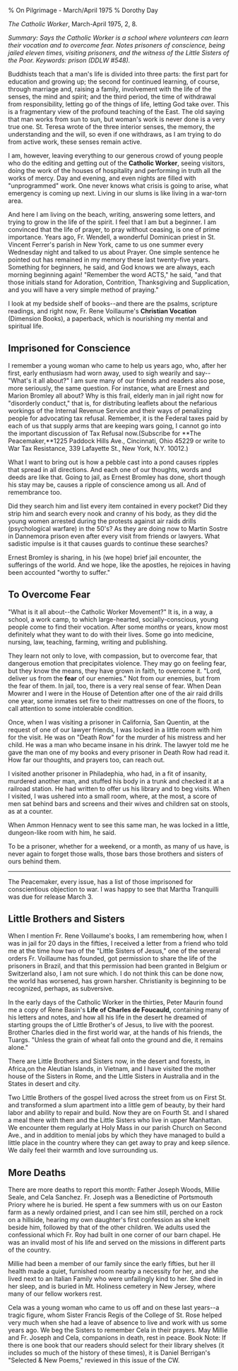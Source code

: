 % On Pilgrimage - March/April 1975
% Dorothy Day

*The Catholic Worker*, March-April 1975, 2, 8.

*Summary: Says the Catholic Worker is a school where volunteers can
learn their vocation and to overcome fear. Notes prisoners of
conscience, being jailed eleven times, visiting prisoners, and the
witness of the Little Sisters of the Poor. Keywords: prison (DDLW
\#548).*

Buddhists teach that a man's life is divided into three parts: the first
part for education and growing up; the second for continued learning, of
course, through marriage and, raising a family, involvement with the
life of the senses, the mind and spirit; and the third period, the time
of withdrawal from responsibility, letting go of the things of life,
letting God take over. This is a fragmentary view of the profound
teaching of the East. The old saying that man works from sun to sun, but
woman's work is never done is a very true one. St. Teresa wrote of the
three interior senses, the memory, the understanding and the will, so
even if one withdraws, as I am trying to do from active work, these
senses remain active.

I am, however, leaving everything to our generous crowd of young people
who do the editing and getting out of the **Catholic Worker**, seeing
visitors, doing the work of the houses of hospitality and performing in
truth all the works of mercy. Day and evening, and even nights are
filled with "unprogrammed" work. One never knows what crisis is going to
arise, what emergency is coming up next. Living in our slums is like
living in a war-torn area.

And here I am living on the beach, writing, answering some letters, and
trying to grow in the life of the spirit. I feel that I am but a
beginner. I am convinced that the life of prayer, to pray without
ceasing, is one of prime importance. Years ago, Fr. Wendell, a wonderful
Dominican priest in St. Vincent Ferrer's parish in New York, came to us
one summer every Wednesday night and talked to us about Prayer. One
simple sentence he pointed out has remained in my memory these last
twenty-five years. Something for beginners, he said, and God knows we
are always, each morning beginning again! "Remember the word ACTS," he
said, "and that those initials stand for Adoration, Contrition,
Thanksgiving and Supplication, and you will have a very simple method of
praying."

I look at my bedside shelf of books--and there are the psalms, scripture
readings, and right now, Fr. Rene Voillaume's **Christian Vocation**
(Dimension Books), a paperback, which is nourishing my mental and
spiritual life.

Imprisoned for Conscience
-------------------------

I remember a young woman who came to help us years ago, who, after her
first, early enthusiasm had worn away, used to sigh wearily and
say--"What's it all about?" I am sure many of our friends and readers
also pose, more seriously, the same question. For instance, what are
Ernest and Marion Bromley all about? Why is this frail, elderly man in
jail right now for "disorderly conduct," that is, for distributing
leaflets about the nefarious workings of the Internal Revenue Service
and their ways of penalizing people for advocating tax refusal.
Remember, it is the Federal taxes paid by each of us that supply arms
that are keeping wars going, I cannot go into the important discussion
of Tax Refusal now.(Subscribe for **The Peacemaker,**1225 Paddock Hills
Ave., Cincinnati, Ohio 45229 or write to War Tax Resistance, 339
Lafayette St., New York, N.Y. 10012.)

What I want to bring out is how a pebble cast into a pond causes ripples
that spread in all directions. And each one of our thoughts, words and
deeds are like that. Going to jail, as Ernest Bromley has done, short
though his stay may be, causes a ripple of conscience among us all. And
of remembrance too.

Did they search him and list every item contained in every pocket? Did
they strip him and search every nook and cranny of his body, as they did
the young women arrested during the protests against air raids drills
(psychological warfare) in the 50's? As they are doing now to Martin
Sostre in Dannemora prison even after every visit from friends or
lawyers. What sadistic impulse is it that causes guards to continue
these searches?

Ernest Bromley is sharing, in his (we hope) brief jail encounter, the
sufferings of the world. And we hope, like the apostles, he rejoices in
having been accounted "worthy to suffer."

To Overcome Fear
----------------

"What is it all about--the Catholic Worker Movement?" It is, in a way, a
school, a work camp, to which large-hearted, socially-conscious, young
people come to find their vocation. After some months or years, know
most definitely what they want to do with their lives. Some go into
medicine, nursing, law, teaching, farming, writing and publishing.

They learn not only to love, with compassion, but to overcome fear, that
dangerous emotion that precipitates violence. They may go on feeling
fear, but they know the means, they have grown in faith, to overcome it.
"Lord, deliver us from the **fear** of our enemies." Not from our
enemies, but from the fear of them. In jail, too, there is a very real
sense of fear. When Dean Mowrer and I were in the House of Detention
after one of the air raid drills one year, some inmates set fire to
their mattresses on one of the floors, to call attention to some
intolerable condition.

Once, when I was visiting a prisoner in California, San Quentin, at the
request of one of our lawyer friends, I was locked in a little room with
him for the visit. He was on "Death Row" for the murder of his mistress
and her child. He was a man who became insane in his drink. The lawyer
told me he gave the man one of my books and every prisoner in Death Row
had read it. How far our thoughts, and prayers too, can reach out.

I visited another prisoner in Philadephia, who had, in a fit of
insanity, murdered another man, and stuffed his body in a trunk and
checked it at a railroad station. He had written to offer us his library
and to beg visits. When I visited, I was ushered into a small room,
where, at the most, a score of men sat behind bars and screens and their
wives and children sat on stools, as at a counter.

When Ammon Hennacy went to see this same man, he was locked in a little,
dungeon-like room with him, he said.

To be a prisoner, whether for a weekend, or a month, as many of us have,
is never again to forget those walls, those bars those brothers and
sisters of ours behind them.

****

The Peacemaker, every issue, has a list of those imprisoned for
conscientious objection to war. I was happy to see that Martha
Tranquilli was due for release March 3.

Little Brothers and Sisters
---------------------------

When I mention Fr. Rene Voillaume's books, I am remembering how, when I
was in jail for 20 days in the fifties, I received a letter from a
friend who told me at the time how two of the "Little Sisters of Jesus,"
one of the several orders Fr. Voillaume has founded, got permission to
share the life of the prisoners in Brazil, and that this permission had
been granted in Belgium or Switzerland also, I am not sure which. I do
not think this can be done now, the world has worsened, has grown
harsher. Christianity is beginning to be recognized, perhaps, as
subversive.

In the early days of the Catholic Worker in the thirties, Peter Maurin
found me a copy of Rene Basin's **Life of Charles de
Foucauld,** containing many of his letters and notes, and how all his
life in the desert he dreamed of starting groups the of Little Brother's
of Jesus, to live with the poorest. Brother Charles died in the first
world war, at the hands of his friends, the Tuargs. "Unless the grain of
wheat fall onto the ground and die, it remains alone."

There are Little Brothers and Sisters now, in the desert and forests, in
Africa,on the Aleutian Islands, in Vietnam, and I have visited the
mother house of the Sisters in Rome, and the Little Sisters in Australia
and in the States in desert and city.

Two Little Brothers of the gospel lived across the street from us on
First St. and transformed a slum apartment into a little gem of beauty,
by their hard labor and ability to repair and build. Now they are on
Fourth St. and I shared a meal there with them and the Little Sisters
who live in upper Manhattan. We encounter them regularly at Holy Mass in
our parish Church on Second Ave., and in addition to menial jobs by
which they have managed to build a little place in the country where
they can get away to pray and keep silence. We daily feel their warmth
and love surrounding us.

More Deaths
-----------

There are more deaths to report this month: Father Joseph Woods, Millie
Seale, and Cela Sanchez. Fr. Joseph was a Benedictine of Portsmouth
Priory where he is buried. He spent a few summers with us on our Easton
farm as a newly ordained priest, and I can see him still, perched on a
rock on a hillside, hearing my own daughter's first confession as she
knelt beside him, followed by that of the other children. We adults used
the confessional which Fr. Roy had built in one corner of our barn
chapel. He was an invalid most of his life and served on the missions in
different parts of the country.

Millie had been a member of our family since the early fifties, but her
ill health made a quiet, furnished room nearby a necessity for her, and
she lived next to an Italian Family who were unfailingly kind to her.
She died in her sleep, and is buried in Mt. Holiness cemetery in New
Jersey, where many of our fellow workers rest.

Cela was a young woman who came to us off and on these last years--a
tragic figure, whom Sister Francis Regis of the College of St. Rose
helped very much when she had a leave of absence to live and work with
us some years ago. We beg the Sisters to remember Cela in their prayers.
May Millie and Fr. Joseph and Cela, companions in death, rest in peace.
Book Note: If there is one book that our readers should select for their
library shelves (it includes so much of the history of these times), it
is Daniel Berrigan's "Selected & New Poems," reviewed in this issue of
the CW.
